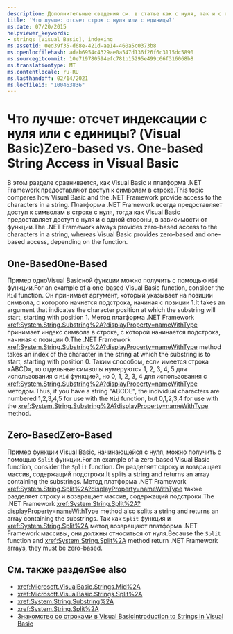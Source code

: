 ```yaml
---
description: Дополнительные сведения см. в статье как с нуля, так и с помощью одностраничного доступа к строкам в Visual Basic
title: 'Что лучше: отсчет строк с нуля или с единицы?'
ms.date: 07/20/2015
helpviewer_keywords:
- strings [Visual Basic], indexing
ms.assetid: 0ed39f35-d68e-421d-ae14-460a5c0373b8
ms.openlocfilehash: adab6954c4329ae0a547d136f26f6c3115dc5890
ms.sourcegitcommit: 10e719780594efc781b15295e499c66f316068b8
ms.translationtype: MT
ms.contentlocale: ru-RU
ms.lasthandoff: 02/14/2021
ms.locfileid: "100463836"
---
```

# <a name="zero-based-vs-one-based-string-access-in-visual-basic"></a><span data-ttu-id="5ed2e-103">Что лучше: отсчет индексации с нуля или с единицы? (Visual Basic)</span><span class="sxs-lookup"><span data-stu-id="5ed2e-103">Zero-based vs. One-based String Access in Visual Basic</span></span>

<span data-ttu-id="5ed2e-104">В этом разделе сравнивается, как Visual Basic и платформа .NET Framework предоставляют доступ к символам в строке.</span><span class="sxs-lookup"><span data-stu-id="5ed2e-104">This topic compares how Visual Basic and the .NET Framework provide access to the characters in a string.</span></span> <span data-ttu-id="5ed2e-105">Платформа .NET Framework всегда предоставляет доступ к символам в строке с нуля, тогда как Visual Basic предоставляет доступ с нуля и с одной стороны, в зависимости от функции.</span><span class="sxs-lookup"><span data-stu-id="5ed2e-105">The .NET Framework always provides zero-based access to the characters in a string, whereas Visual Basic provides zero-based and one-based access, depending on the function.</span></span>  
  
## <a name="one-based"></a><span data-ttu-id="5ed2e-106">One-Based</span><span class="sxs-lookup"><span data-stu-id="5ed2e-106">One-Based</span></span>  

 <span data-ttu-id="5ed2e-107">Пример одноVisual Basicной функции можно получить с помощью `Mid` функции.</span><span class="sxs-lookup"><span data-stu-id="5ed2e-107">For an example of a one-based Visual Basic function, consider the `Mid` function.</span></span> <span data-ttu-id="5ed2e-108">Он принимает аргумент, который указывает на позиции символа, с которого начнется подстрока, начиная с позиции 1.</span><span class="sxs-lookup"><span data-stu-id="5ed2e-108">It takes an argument that indicates the character position at which the substring will start, starting with position 1.</span></span> <span data-ttu-id="5ed2e-109">Метод платформа .NET Framework <xref:System.String.Substring%2A?displayProperty=nameWithType> принимает индекс символа в строке, с которой начинается подстрока, начиная с позиции 0.</span><span class="sxs-lookup"><span data-stu-id="5ed2e-109">The .NET Framework <xref:System.String.Substring%2A?displayProperty=nameWithType> method takes an index of the character in the string at which the substring is to start, starting with position 0.</span></span> <span data-ttu-id="5ed2e-110">Таким способом, если имеется строка «ABCD», то отдельные символы нумеруются 1, 2, 3, 4, 5 для использования с `Mid` функцией, но 0, 1, 2, 3, 4 для использования с <xref:System.String.Substring%2A?displayProperty=nameWithType> методом.</span><span class="sxs-lookup"><span data-stu-id="5ed2e-110">Thus, if you have a string "ABCDE", the individual characters are numbered 1,2,3,4,5 for use with the `Mid` function, but 0,1,2,3,4 for use with the <xref:System.String.Substring%2A?displayProperty=nameWithType> method.</span></span>  
  
## <a name="zero-based"></a><span data-ttu-id="5ed2e-111">Zero-Based</span><span class="sxs-lookup"><span data-stu-id="5ed2e-111">Zero-Based</span></span>  

 <span data-ttu-id="5ed2e-112">Пример функции Visual Basic, начинающейся с нуля, можно получить с помощью `Split` функции.</span><span class="sxs-lookup"><span data-stu-id="5ed2e-112">For an example of a zero-based Visual Basic function, consider the `Split` function.</span></span> <span data-ttu-id="5ed2e-113">Он разделяет строку и возвращает массив, содержащий подстроки.</span><span class="sxs-lookup"><span data-stu-id="5ed2e-113">It splits a string and returns an array containing the substrings.</span></span> <span data-ttu-id="5ed2e-114">Метод платформа .NET Framework <xref:System.String.Split%2A?displayProperty=nameWithType> также разделяет строку и возвращает массив, содержащий подстроки.</span><span class="sxs-lookup"><span data-stu-id="5ed2e-114">The .NET Framework <xref:System.String.Split%2A?displayProperty=nameWithType> method also splits a string and returns an array containing the substrings.</span></span> <span data-ttu-id="5ed2e-115">Так как `Split` функция и <xref:System.String.Split%2A> метод возвращают платформа .NET Framework массивы, они должны относиться от нуля.</span><span class="sxs-lookup"><span data-stu-id="5ed2e-115">Because the `Split` function and <xref:System.String.Split%2A> method return .NET Framework arrays, they must be zero-based.</span></span>  
  
## <a name="see-also"></a><span data-ttu-id="5ed2e-116">См. также раздел</span><span class="sxs-lookup"><span data-stu-id="5ed2e-116">See also</span></span>

- <xref:Microsoft.VisualBasic.Strings.Mid%2A>
- <xref:Microsoft.VisualBasic.Strings.Split%2A>
- <xref:System.String.Substring%2A>
- <xref:System.String.Split%2A>
- [<span data-ttu-id="5ed2e-117">Знакомство со строками в Visual Basic</span><span class="sxs-lookup"><span data-stu-id="5ed2e-117">Introduction to Strings in Visual Basic</span></span>](introduction-to-strings.md)
